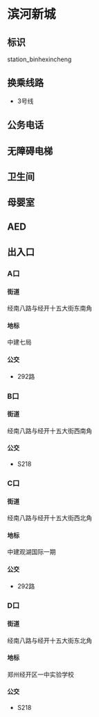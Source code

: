 # 滨河新城

## 标识

station_binhexincheng

## 换乘线路

- 3号线

## 公务电话


## 无障碍电梯



## 卫生间



## 母婴室



## AED



## 出入口

### A口

#### 街道

经南八路与经开十五大街东南角

#### 地标

中建七局

#### 公交

- 292路

### B口

#### 街道

经南八路与经开十五大街西南角

#### 公交

- S218

### C口

#### 街道

经南八路与经开十五大街西北角

#### 地标

中建观湖国际一期

#### 公交

- 292路

### D口

#### 街道

经南八路与经开十五大街东北角

#### 地标

郑州经开区一中实验学校

#### 公交

- S218